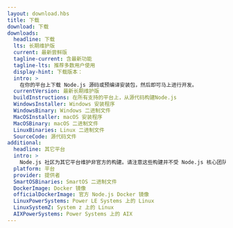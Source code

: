 ```yaml
---
layout: download.hbs
title: 下载
download: 下载
downloads:
  headline: 下载
  lts: 长期维护版
  current: 最新尝鲜版
  tagline-current: 含最新功能
  tagline-lts: 推荐多数用户使用
  display-hint: 下载版本：
  intro: >
    在你的平台上下载 Node.js 源码或预编译安装包，然后即可马上进行开发。
  currentVersion: 最新长期维护版
  buildInstructions: 在所有支持的平台上，从源代码构建Node.js
  WindowsInstaller: Windows 安装程序
  WindowsBinary: Windows 二进制文件
  MacOSInstaller: macOS 安装程序
  MacOSBinary: macOS 二进制文件
  LinuxBinaries: Linux 二进制文件
  SourceCode: 源代码文件
additional:
  headline: 其它平台
  intro: >
    Node.js 社区为其它平台维护非官方的构建。请注意这些构建并不受 Node.js 核心团队技术支持，且可能尚未跟 Node.js 的当前维护版本保持一致。
  platform: 平台
  provider: 提供者
  SmartOSBinaries: SmartOS 二进制文件
  DockerImage: Docker 镜像
  officialDockerImage: 官方 Node.js Docker 镜像
  LinuxPowerSystems: Power LE Systems 上的 Linux
  LinuxSystemZ: System z 上的 Linux
  AIXPowerSystems: Power Systems 上的 AIX
---
```



